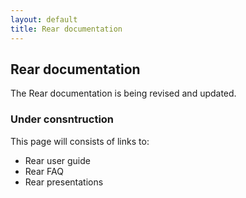 ```yaml
---
layout: default
title: Rear documentation
---
```


## Rear documentation ##

The Rear documentation is being revised and updated.


### Under consntruction ###

This page will consists of links to:

 - Rear user guide
 - Rear FAQ
 - Rear presentations
